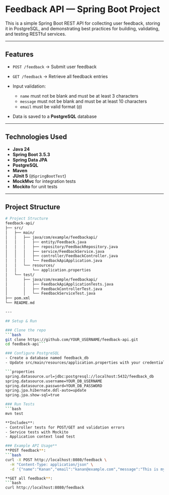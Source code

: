 # Feedback API — Spring Boot Project

This is a simple Spring Boot REST API for collecting user feedback, storing it in PostgreSQL, and demonstrating best practices for building, validating, and testing RESTful services.

---

## Features
- `POST /feedback` → Submit user feedback
- `GET /feedback` → Retrieve all feedback entries
- Input validation:
  - `name` must not be blank and must be at least 3 characters
  - `message` must not be blank and must be at least 10 characters
  - `email` must be valid format (`@`)

- Data is saved to a **PostgreSQL** database

---



## Technologies Used

- **Java 24**
- **Spring Boot 3.5.3**
- **Spring Data JPA**
- **PostgreSQL**
- **Maven**
- **JUnit 5** (`@SpringBootTest`)
- **MockMvc** for integration tests
- **Mockito** for unit tests

---

## Project Structure
```bash
# Project Structure
feedback-api/
├── src/
│   ├── main/
│   │   ├── java/com/example/feedbackapi/
│   │   │   ├── entity/Feedback.java
│   │   │   ├── repository/FeedbackRepository.java
│   │   │   ├── service/FeedbackService.java
│   │   │   ├── controller/FeedbackController.java
│   │   │   └── FeedbackApiApplication.java
│   │   └── resources/
│   │       └── application.properties
│   └── test/
│       ├── java/com/example/feedbackapi/
│       │   ├── FeedbackApiApplicationTests.java
│       │   ├── FeedbackControllerTest.java
│       │   └── FeedbackServiceTest.java
├── pom.xml
└── README.md

---

## Setup & Run

### Clone the repo
```bash
git clone https://github.com/YOUR_USERNAME/feedback-api.git
cd feedback-api```

### Configure PostgreSQL
- Create a database named feedback_db
- Update src/main/resources/application.properties with your credentials:

```properties
spring.datasource.url=jdbc:postgresql://localhost:5432/feedback_db
spring.datasource.username=YOUR_DB_USERNAME
spring.datasource.password=YOUR_DB_PASSWORD
spring.jpa.hibernate.ddl-auto=update
spring.jpa.show-sql=true

### Run Tests
```bash
mvn test

**Includes**:
- Controller tests for POST/GET and validation errors
- Service tests with Mockito
- Application context load test

### Example API Usage**
**POST feedback**:
```bash
curl -X POST http://localhost:8080/feedback \
  -H "Content-Type: application/json" \
  -d '{"name":"Kanan","email":"kanan@example.com","message":"This is my feedback!"}'

**GET all feedback**:
```bash
curl http://localhost:8080/feedback
